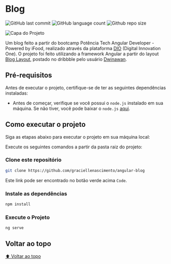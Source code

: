 # Blog 

<!-- Shields Exemplo, existem N diferentes shield em https://shields.io/ -->
![GitHub last commit](https://img.shields.io/github/last-commit/graciellenascimento/angular-blog)
![GitHub language count](https://img.shields.io/github/languages/count/graciellenascimento/angular-blog)
![Github repo size](https://img.shields.io/github/repo-size/graciellenascimento/angular-blog)

![Capa do Projeto](https://i.ibb.co/LtTKY5b/localhost-4200-2.png)

Um blog feito a partir do bootcamp Potência Tech Angular Developer - Powered by iFood, realizado através da plataforma [DIO](https://web.dio.me/) (Digital Innovation One). O projeto foi feito utilizando a framework Angular a partir do layout [Blog Layout](https://dribbble.com/shots/18089191-Blog-Layout), postado no dribbble pelo usuário [Dwinawan](https://dribbble.com/dwinawan).

## Pré-requisitos

Antes de executar o projeto, certifique-se de ter as seguintes dependências instaladas:

- Antes de começar, verifique se você possui o `node.js` instalado em sua máquina. Se não tiver, você pode baixar o `node.js` [aqui](https://nodejs.org/en/download).

## Como executar o projeto

Siga as etapas abaixo para executar o projeto em sua máquina local:

Execute os seguintes comandos a partir da pasta raiz do projeto:

<!-- Aqui é tudo exemplo, só trocar -->

### Clone este repositório

```bash
git clone https://github.com/graciellenascimento/angular-blog
```

Este link pode ser encontrado no botão verde acima `Code`.

### Instale as dependências

```bash
npm install
```

### Execute o Projeto

```bash
ng serve
```

## Voltar ao topo

[⬆ Voltar ao topo](#título)
